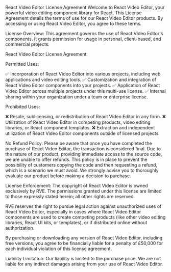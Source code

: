 React Video Editor License Agreement
Welcome to React Video Editor, your powerful video editing component library for React. This License Agreement details the terms of use for our React Video Editor products. By accessing or using React Video Editor, you agree to these terms.

License Overview:
This agreement governs the use of React Video Editor's components. It grants permission for usage in personal, client-based, and commercial projects.

React Video Editor License Agreement

Permitted Uses:

✅ Incorporation of React Video Editor into various projects, including web applications and video editing tools.
✅ Customization and integration of React Video Editor components into your projects.
✅ Application of React Video Editor across multiple projects under this multi-use license.
✅ Internal sharing within your organization under a team or enterprise license.

Prohibited Uses:

❌ Resale, sublicensing, or redistribution of React Video Editor in any form.
❌ Utilization of React Video Editor in competing products, video editing libraries, or React component templates.
❌ Extraction and independent utilization of React Video Editor components outside of licensed projects.

No Refund Policy:
Please be aware that once you have completed the purchase of React Video Editor, the transaction is considered final. Due to the nature of our product, providing immediate access to the source code, we are unable to offer refunds. This policy is in place to prevent the possibility of customers copying the code and then requesting a refund, which is a scenario we must avoid. We strongly advise you to thoroughly evaluate our product before making a decision to purchase.

License Enforcement:
The copyright of React Video Editor is owned exclusively by RVE. The permissions granted under this license are limited to those expressly stated herein; all other rights are reserved.

RVE reserves the right to pursue legal action against unauthorized uses of React Video Editor, especially in cases where React Video Editor components are used to create competing products (like other video editing libraries, React UI kits, or templates), or if distributed online without authorization.

By purchasing or downloading any version of React Video Editor, including free versions, you agree to be financially liable for a penalty of £50,000 for each individual violation of this license agreement.

Liability Limitation:
Our liability is limited to the purchase price. We are not liable for any indirect damages arising from your use of React Video Editor.